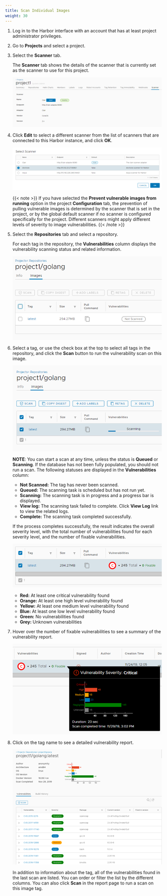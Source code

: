 ```yaml
---
title: Scan Individual Images
weight: 30
---
```


1. Log in to the Harbor interface with an account that has at least project administrator privileges.
1. Go to **Projects** and select a project. 
1. Select the **Scanner** tab.

    The **Scanner** tab shows the details of the scanner that is currently set as the scanner to use for this project.
   
    ![Project scanner tab](../../../img/project-scanners.png)

1. Click **Edit** to select a different scanner from the list of scanners that are connected to this Harbor instance, and click **OK**.

    ![Project scanner tab](../../../img/select-scanner.png)
   
    {{< note >}}
    If you have selected the **Prevent vulnerable images from running** option in the project **Configuration** tab, the prevention of pulling vulnerable images is determined by the scanner that is set in the project, or by the global default scanner if no scanner is configured specifically for the project. Different scanners might apply different levels of severity to image vulnerabilities.
    {{< /note >}}

1. Select the **Repositories** tab and select a repository.

    For each tag in the repository, the **Vulnerabilities** column displays the vulnerability scanning status and related information.
   
    ![Tag vulnerability status](../../../img/tag-vulnerability-status.png)

1. Select a tag, or use the check box at the top to select all tags in the repository, and click the **Scan** button to run the vulnerability scan on this image.

    ![Scan an image](../../../img/scan-image.png)

    **NOTE**: You can start a scan at any time, unless the status is **Queued** or **Scanning**. If the database has not been fully populated, you should not run a scan. The following statuses are displayed in the **Vulnerabilities** column:
    
    * **Not Scanned:** The tag has never been scanned.
    * **Queued:** The scanning task is scheduled but has not run yet.
    * **Scanning:** The scanning task is in progress and a progress bar is displayed.
    * **View log:** The scanning task failed to complete. Click **View Log** link to view the related logs.
    * **Complete:** The scanning task completed successfully.

    If the process completes successfully, the result indicates the overall severity level, with the total number of vulnerabilities found for each severity level, and the number of fixable vulnerabilities.

    ![Scan result](../../../img/scan-result.png)

    * **Red:** At least one critical vulnerability found
    * **Orange:** At least one high level vulnerability found
    * **Yellow:** At least one medium level vulnerability found
    * **Blue:** At least one low level vulnerability found
    * **Green:** No vulnerabilities found
    * **Grey:** Unknown vulnerabilities

1. Hover over the number of fixable vulnerabilities to see a summary of the vulnerability report. 

    ![Vulnerability summary](../../../img/vulnerability-summary.png)

1. Click on the tag name to see a detailed vulnerability report.
 
    ![Vulnerability report](../../../img/tag-detail.png)
  
    In addition to information about the tag, all of the vulnerabilities found in the last scan are listed. You can order or filter the list by the different columns. You can also click **Scan** in the report page to run a scan on this image tag.
